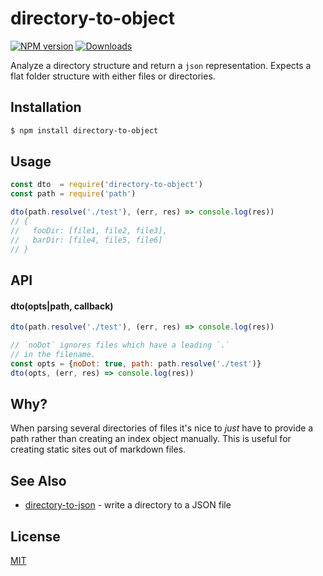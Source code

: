 # directory-to-object
[![NPM version][npm-image]][npm-url]
[![Downloads][downloads-image]][downloads-url]

Analyze a directory structure and return a `json` representation. Expects a flat
folder structure with either files or directories.

## Installation
```bash
$ npm install directory-to-object
```

## Usage
```js
const dto  = require('directory-to-object')
const path = require('path')

dto(path.resolve('./test'), (err, res) => console.log(res))
// {
//   fooDir: [file1, file2, file3],
//   barDir: [file4, file5, file6]
// }
```

## API

#### dto(opts|path, callback)
```js
dto(path.resolve('./test'), (err, res) => console.log(res))

// `noDot` ignores files which have a leading `.`
// in the filename.
const opts = {noDot: true, path: path.resolve('./test')}
dto(opts, (err, res) => console.log(res))
```

## Why?
When parsing several directories of files it's nice to _just_ have to
provide a path rather than creating an index object manually. This is useful
for creating static sites out of markdown files.

## See Also
- [directory-to-json](https://github.com/wercker/directory-to-json) - write a
directory to a JSON file

## License
[MIT](https://tldrlegal.com/license/mit-license)

[npm-image]: https://img.shields.io/npm/v/directory-to-object.svg?style=flat-square
[npm-url]: https://npmjs.org/package/directory-to-object
[downloads-image]: http://img.shields.io/npm/dm/directory-to-object.svg?style=flat-square
[downloads-url]: https://npmjs.org/package/directory-to-object
